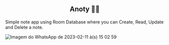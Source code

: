 <h2 align="center">Anoty ✍🏻</h1>
<h4 align="center"></h3
<!--

Simple note app using Room Database where you can Create, Read, Update and Delete a note. 


![Imagem do WhatsApp de 2023-02-11 à(s) 15 02 59](https://user-images.githubusercontent.com/122300740/218273968-4b49bf86-2be9-4d6e-8e3c-a0ba23b3d0c8.jpg)

